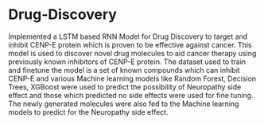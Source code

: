 # Drug-Discovery

Implemented a LSTM based RNN Model for Drug Discovery to target and inhibit CENP-E protein which is proven to be effective against cancer. 
This model is used to discover novel drug molecules to aid cancer therapy using previously known inhibitors of CENP-E protein. 
The dataset used to train and finetune the model is a set of known compounds which can inhibit CENP-E and various Machine learning models like Random Forest, Decision Trees, XGBoost were used to predict the possibility of Neuropathy side effect and those which predicted no side effects were used for fine tuning.
The newly generated molecules were also fed to the Machine learning models to predict for the Neuropathy side effect.
